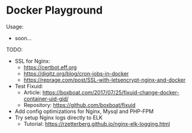 # Docker Playground

Usage:
- soon...


TODO:
- SSL for Nginx:
    - https://certbot.eff.org
    - https://digitz.org/blog/cron-jobs-in-docker
    - https://reprage.com/post/SSL-with-letsencrypt-nginx-and-docker
- Test Fixuid:
    - Article: https://boxboat.com/2017/07/25/fixuid-change-docker-container-uid-gid/
    - Repository: https://github.com/boxboat/fixuid
- Add config optimizations for Nginx, Mysql and PHP-FPM 
- Try setup Nginx logs directly to ELK 
    - Tutorial: https://rzetterberg.github.io/nginx-elk-logging.html
 

